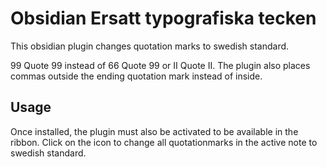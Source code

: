 # Obsidian Ersatt typografiska tecken

This obsidian plugin changes quotation marks to swedish standard.

99 Quote 99 instead of 66 Quote 99 or II Quote II.
The plugin also places commas outside the ending quotation mark instead of inside.

## Usage

Once installed, the plugin must also be activated to be available in the ribbon. 
Click on the icon to change all quotationmarks in the active note to swedish standard.
